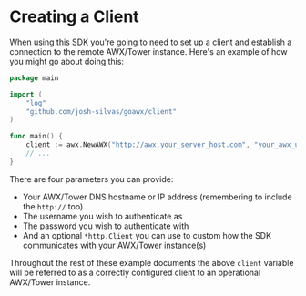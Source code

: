 # Creating a Client

When using this SDK you're going to need to set up a client and establish a connection to the remote AWX/Tower
instance. Here's an example of how you might go about doing this:

```go
package main

import (
    "log"
    "github.com/josh-silvas/goawx/client"
)

func main() {
    client := awx.NewAWX("http://awx.your_server_host.com", "your_awx_username", "your_awx_passwd", nil)
    // ...
}
```

There are four parameters you can provide:

* Your AWX/Tower DNS hostname or IP address (remembering to include the `http://` too)
* The username you wish to authenticate as
* The password you wish to authenticate with
* And an optional `*http.Client` you can use to custom how the SDK communicates with your AWX/Tower instance(s)

Throughout the rest of these example documents the above `client` variable will be referred to as a correctly
configured client to an operational AWX/Tower instance.
